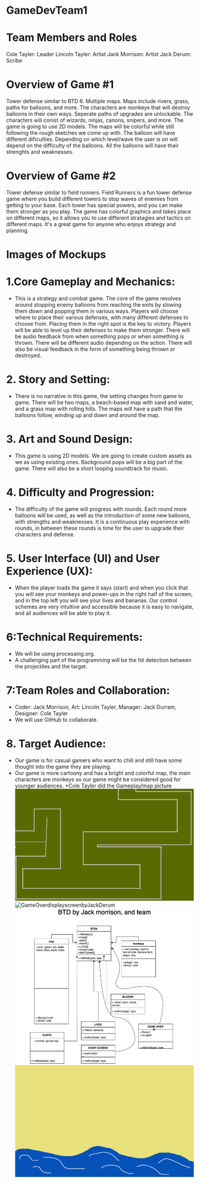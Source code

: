# GameDevTeam1

# Team Members and Roles
Cole Tayler: Leader
Lincoln Tayler: Artist
Jack Morrison: Artist 
Jack Derum: Scribe
# Overview of Game #1
Tower defense similar to BTD 6. Multiple maps. Maps include rivers, grass, paths for balloons, and more. The characters are monkeys that will destroy balloons in their own ways. Seperate paths of upgrades are unlockable. The characters will conist of wizards, ninjas, canons, snipers, and more. The game is going to use 2D models. The maps will be colorful while still following the rough sketches we come up with. The balloon will have different dificulties. Depending on which level/wave the user is on will depend on the difficulty of the balloons. All the balloons will have their strenghts and weaknesses.
# Overview of Game #2
Tower defense similar to field runners. Field Runners is a fun tower defense game where you build different towers to stop waves of enemies from getting to your base. Each tower has special powers, and you can make them stronger as you play. The game has colorful graphics and takes place on different maps, so it allows you to use different stratagies and tactics on different maps. It's a great game for anyone who enjoys strategy and planning.
# Images of Mockups
# 1.Core Gameplay and Mechanics:
* This is a strategy and combat game. The core of the game revolves around stopping enemy balloons from reaching the exits by slowing them down and popping them in various ways. Players will choose where to place their various defenses, with many different defenses to choose from. Placing them in the right spot is the key to victory. Players will be able to level up their defenses to make them stronger. There will be audio feedback from when something pops or when something is thrown. There will be different audio depending on the action. There will also be visual feedback in the form of something being thrown or destroyed.
# 2. Story and Setting:
* There is no narrative in this game, the setting changes from game to game. There will be two maps, a beach-based map with sand and water, and a grass map with rolling hills. The maps will have a path that the balloons follow, winding up and down and around the map.
# 3. Art and Sound Design:
* This game is using 2D models. We are going to create custom assets as we as using existing ones. Background pops will be a big part of the game. There will also be a short looping soundtrack for music.
# 4. Difficulty and Progression:
* The difficulty of the game will progress with rounds. Each round more balloons will be used, as well as the introduction of some new balloons, with strengths and weaknesses. It is a continuous play experience with rounds, in between these rounds is time for the user to upgrade their characters and defense.
# 5. User Interface (UI) and User Experience (UX):
* When the player loads the game it says (start) and when you click that you will see your monkeys and power-ups in the right half of the screen, and in the top left you will see your lives and bananas.
Our control schemes are very intuitive and accessible because it is easy to navigate, and all audiences will be able to play it.


# 6:Technical Requirements:
* We will be using processing.org.
* A challenging part of the programming will be the hit detection between the projectiles and the target.
# 7:Team Roles and Collaboration:
* Coder: Jack Morrison,  Art: Lincoln Tayler, Manager: Jack Durram, Designer: Cole Tayler
* We will use GitHub to collaborate.
# 8. Target Audience:
* Our game is for casual gamers who want to chill and still have some thought into the game they are playing. 
* Our game is more cartoony and has a bright and colorful map, the main characters are monkeys so our game might be considered good for younger audiences.
*Cole Tayler did the Gameplay/map picture
![Gameplay01](https://github.com/9611154/GameDevTeam1/blob/main/images/bloonstdmap.png)
![GameOverdisplayscreenbyJackDerum](https://github.com/9611154/GameDevTeam1/upload/main/images)
 ![BTDjm.draw.io.png](https://github.com/9611154/GameDevTeam1/blob/main/images/BTDjm.drawio.png)
![StartscreenLT](https://github.com/9611154/GameDevTeam1/blob/main/images/Start%20screen%20LT.png)
